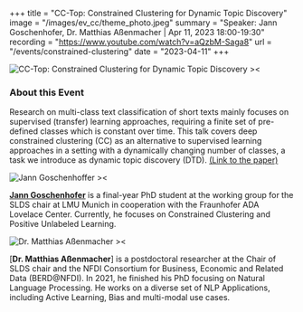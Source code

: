 +++
title = "CC-Top: Constrained Clustering for Dynamic Topic Discovery"
image = "/images/ev_cc/theme_photo.jpeg"
summary = "Speaker: Jann Goschenhofer, Dr. Matthias Aßenmacher | Apr 11, 2023 18:00-19:30"
recording = "https://www.youtube.com/watch?v=aQzbM-Saga8"
url = "/events/constrained-clustering"
date = "2023-04-11"
+++

<!--more-->

![CC-Top: Constrained Clustering for Dynamic Topic Discovery ><](/images/ev_cc/theme_photo.jpeg)
<!-- 
### Location

[Munich🥨NLP Discord Server](https://discord.gg/MExzW9mqbZ?event=1077355312958423130). -->


### About this Event

Research on multi-class text classification of short texts mainly focuses on supervised (transfer) learning approaches, requiring a finite set of pre-defined classes which is constant over time. This talk covers deep constrained clustering (CC) as an alternative to supervised learning approaches in a setting with a dynamically changing number of classes, a task we introduce as dynamic topic discovery (DTD).
[(Link to the paper)](https://aclanthology.org/2022.evonlp-1.5/)


![Jann Goschenhoffer ><](https://www.slds.stat.uni-muenchen.de/images/janngoschenhofer.png)


[**Jann Goschenhofer**](https://www.slds.stat.uni-muenchen.de/people/goschenhofer/)  is a final-year PhD student at the working group for the SLDS chair at LMU Munich in cooperation with the Fraunhofer ADA Lovelace Center. Currently, he focuses on Constrained Clustering and Positive Unlabeled Learning.


![Dr. Matthias Aßenmacher ><](/images/assenmacher.png)

[**Dr. Matthias Aßenmacher**] is a postdoctoral researcher at the Chair of SLDS chair and the NFDI Consortium for Business, Economic and Related Data (BERD@NFDI). In 2021, he finished his PhD focusing on Natural Language Processing. He works on a diverse set of NLP Applications, including Active Learning, Bias and multi-modal use cases.
